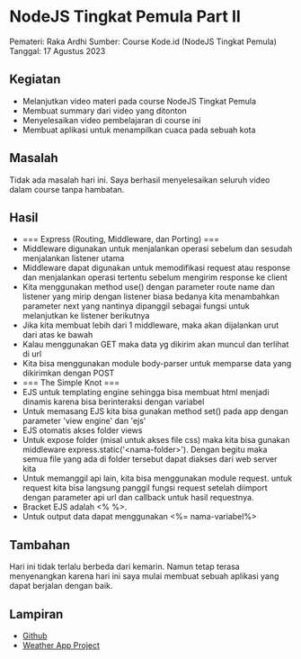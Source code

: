 # NodeJS Tingkat Pemula Part II
Pemateri: Raka Ardhi
Sumber: Course Kode.id (NodeJS Tingkat Pemula)
Tanggal: 17 Agustus 2023
## Kegiatan
- Melanjutkan video materi pada course NodeJS Tingkat Pemula
- Membuat summary dari video yang ditonton
- Menyelesaikan video pembelajaran di course ini
- Membuat aplikasi untuk menampilkan cuaca pada sebuah kota
## Masalah
Tidak ada masalah hari ini. Saya berhasil menyelesaikan seluruh video dalam course tanpa hambatan.
## Hasil
- === Express (Routing, Middleware, dan Porting) ===
- Middleware digunakan untuk menjalankan operasi sebelum dan sesudah menjalankan listener utama
- Middleware dapat digunakan untuk memodifikasi request atau response dan menjalankan operasi tertentu sebelum mengirim response ke client
- Kita menggunakan method use() dengan parameter route name dan listener yang mirip dengan listener biasa bedanya kita menambahkan parameter next yang nantinya dipanggil sebagai fungsi untuk melanjutkan ke listener berikutnya
- Jika kita membuat lebih dari 1 middleware, maka akan dijalankan urut dari atas ke bawah
- Kalau menggunakan GET maka data yg dikirim akan muncul dan terlihat di url
- Kita bisa menggunakan module body-parser untuk memparse data yang dikirimkan dengan POST
- === The Simple Knot ===
- EJS untuk templating engine sehingga bisa membuat html menjadi dinamis karena bisa berinteraksi dengan variabel
- Untuk memasang EJS kita bisa gunakan method set() pada app dengan parameter 'view engine' dan 'ejs'
- EJS otomatis akses folder views
- Untuk expose folder (misal untuk akses file css) maka kita bisa gunakan middleware express.static('\<nama-folder\>'). Dengan begitu maka semua file yang ada di folder tersebut dapat diakses dari web server kita
- Untuk memanggil api lain, kita bisa menggunakan module request. untuk request kita bisa langsung panggil fungsi request setelah diimport dengan parameter api url dan callback untuk hasil requestnya.
- Bracket EJS adalah \<\% \%\>.
- Untuk output data dapat menggunakan \<\%= nama-variabel\%\>
## Tambahan
Hari ini tidak terlalu berbeda dari kemarin. Namun tetap terasa menyenangkan karena hari ini saya mulai membuat sebuah aplikasi yang dapat berjalan dengan baik.
## Lampiran
- [Github](https://github.com/punkestu/code-archive-mbkm/tree/main/170823-jump-to-web)
- [Weather App Project](https://github.com/punkestu/weather-app)